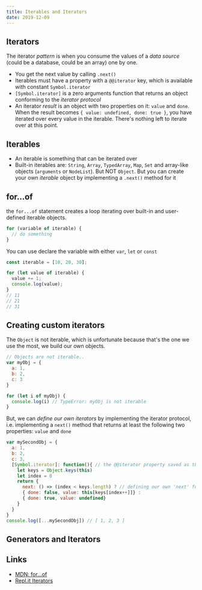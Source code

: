 ```yaml
---
title: Iterables and Iterators
date: 2019-12-09
---
```


## Iterators

The iterator _pattern_ is when you consume the values of a _data source_ (could be a database, could be an array) one by one.

- You get the next value by calling `.next()`
- Iterables must have a property with a `@@iterator` key, which is available with constant `Symbol.iterator`
- `[Symbol.iterator]` is a zero arguments function that returns an object conforming to the _iterator protocol_
- An iterator _result_ is an object with two properties on it: `value` and `done`. When the result becomes `{ value: undefined, done: true }`, you have iterated over every value in the iterable. There's nothing left to iterate over at this point.

## Iterables
- An iterable is something that can be iterated over
- Built-in iterables are: `String`, `Array`, `TypedArray`, `Map`, `Set` and array-like objects (`arguments` or `NodeList`). But NOT `Object`. But you can create your own _iterable_ object by implementing a `.next()` method for it

## for...of

the `for...of` statement creates a loop iterating over built-in and user-defined iterable objects.

```js
for (variable of iterable) {
  // do something
}
```

You can use declare the variable with either `var`, `let` or `const`

```js
const iterable = [10, 20, 30];

for (let value of iterable) {
  value += 1;
  console.log(value);
}
// 11
// 21
// 31
```

## Creating custom iterators
The `Object` is not iterable, which is unfortunate because that's the one we use the most, we build our own objects.


```js
// Objects are not iterable..
var myObj = {
  a: 1,
  b: 2,
  c: 3
}

for (let i of myObj) {
  console.log(i) // TypeError: myObj is not iterable
}
```

But, we can _define our own iterators_ by implementing the iterator protocol, i.e. implementing a `next()` method that returns at least the following two properties: `value` and `done`

```js
var mySecondObj = {
  a: 1,
  b: 2,
  c: 3,
  [Symbol.iterator]: function(){ // the @@iterator property saved as the constant [Symbol.iterator]
    let keys = Object.keys(this)
    let index = 0
    return {
      next: () => (index < keys.length) ? // defining our own 'next' function to implement 'iterator protocol'
      { done: false, value: this[keys[index++]]} :
      { done: true, value: undefined}
    }
  }
}
console.log([...mySecondObj]) // [ 1, 2, 3 ]
```


## Generators and Iterators

Links
---

- [MDN: for...of](https://developer.mozilla.org/en-US/docs/Web/JavaScript/Reference/Statements/for...of)
- [Repl.it Iterators](https://repl.it/@aamnah/Iterators)